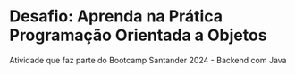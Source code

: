 <h1> Desafio: Aprenda na Prática Programação Orientada a Objetos</h1>

Atividade que faz parte do Bootcamp Santander 2024 - Backend com Java
